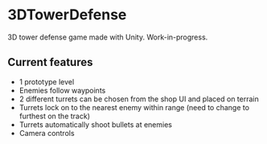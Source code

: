 # 3DTowerDefense
 3D tower defense game made with Unity. Work-in-progress.

## Current features
- 1 prototype level
- Enemies follow waypoints
- 2 different turrets can be chosen from the shop UI and placed on terrain
- Turrets lock on to the nearest enemy within range (need to change to furthest on the track)
- Turrets automatically shoot bullets at enemies
- Camera controls
